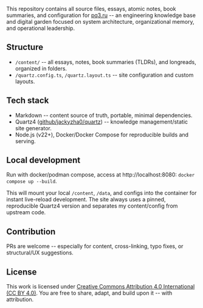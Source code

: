 This repository contains all source files, essays, atomic notes, book summaries, and configuration for [pq3.ru](https://pq3.ru) -- 
an engineering knowledge base and digital garden focused on system architecture, organizational memory, and operational leadership.

## Structure

- `/content/` -- all essays, notes, book summaries (TLDRs), and longreads, organized in folders.
- `/quartz.config.ts`, `/quartz.layout.ts` -- site configuration and custom layouts.

## Tech stack

- Markdown -- content source of truth, portable, minimal dependencies.
- Quartz4 ([github/jackyzha0/quartz](https://github.com/jackyzha0/quartz)) -- knowledge management/static site generator.
- Node.js (v22+), Docker/Docker Compose for reproducible builds and serving.

## Local development

Run with docker/podman compose, access at http://localhost:8080: `docker compose up --build`.

This will mount your local `/content`, `/data`, and configs into the container for instant live-reload development.
The site always uses a pinned, reproducible Quartz4 version and separates my content/config from upstream code.

## Contribution

PRs are welcome -- especially for content, cross-linking, typo fixes, or structural/UX suggestions.

## License

This work is licensed under [Creative Commons Attribution 4.0 International (CC BY 4.0)](https://creativecommons.org/licenses/by/4.0/).
You are free to share, adapt, and build upon it -- with attribution.
